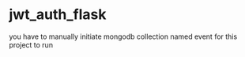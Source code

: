 # jwt_auth_flask

you have to manually initiate mongodb collection named event for this project to run